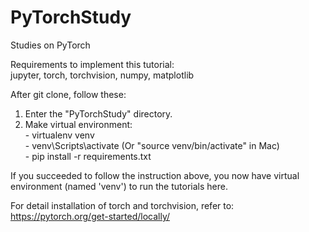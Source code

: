 # PyTorchStudy
Studies on PyTorch

Requirements to implement this tutorial:  
jupyter, torch, torchvision, numpy, matplotlib

After git clone, follow these:
  1) Enter the "PyTorchStudy" directory.  
  2) Make virtual environment:  
    - virtualenv venv  
    - venv\Scripts\activate (Or "source venv/bin/activate" in Mac)  
    - pip install -r requirements.txt

If you succeeded to follow the instruction above,
you now have virtual environment (named 'venv') to run the tutorials here.

For detail installation of torch and torchvision, refer to:  
https://pytorch.org/get-started/locally/
